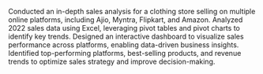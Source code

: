 Conducted an in-depth sales analysis for a clothing store selling on multiple online platforms, including Ajio,
Myntra, Flipkart, and Amazon.
 Analyzed 2022 sales data using Excel, leveraging pivot tables and pivot charts to identify key trends.
 Designed an interactive dashboard to visualize sales performance across platforms, enabling data-driven
business insights. Identified top-performing platforms, best-selling products, and revenue trends to optimize
sales strategy and improve decision-making.
